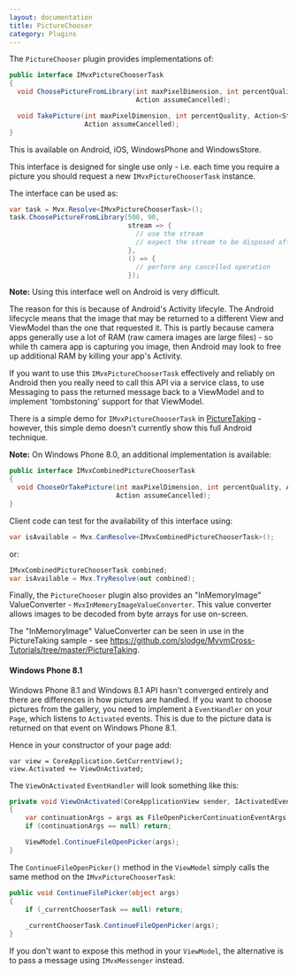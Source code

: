 ```yaml
---
layout: documentation
title: PictureChooser
category: Plugins
---
```

The `PictureChooser` plugin provides implementations of:

```cs
public interface IMvxPictureChooserTask
{
  void ChoosePictureFromLibrary(int maxPixelDimension, int percentQuality, Action<Stream> pictureAvailable,
                                Action assumeCancelled);

  void TakePicture(int maxPixelDimension, int percentQuality, Action<Stream> pictureAvailable,
                   Action assumeCancelled);
}
```

This is available on Android, iOS, WindowsPhone and WindowsStore. 

This interface is designed for single use only - i.e. each time you require a picture you should request a new `IMvxPictureChooserTask` instance.

The interface can be used as:

```cs
var task = Mvx.Resolve<IMvxPictureChooserTask>();
task.ChoosePictureFromLibrary(500, 90,
                              stream => {
                                // use the stream
                                // expect the stream to be disposed after immediately this method returns.
                              },
                              () => {
                                // perform any cancelled operation
                              });
```

**Note:** Using this interface well on Android is very difficult.

The reason for this is because of Android's Activity lifecyle. The Android lifecycle means that the image that may be returned to a different View and ViewModel than the one that requested it. This is partly because camera apps generally use a lot of RAM (raw camera images are large files) - so while th camera app is capturing you image, then Android may look to free up additional RAM by killing your app's Activity.

If you want to use this `IMvxPictureChooserTask` effectively and reliably on Android then you really need to call this API via a service class, to use Messaging to pass the returned message back to a ViewModel and to implement 'tombstoning' support for that ViewModel.

There is a simple demo for `IMvxPictureChooserTask` in [PictureTaking](https://github.com/slodge/MvvmCross-Tutorials/tree/master/PictureTaking) - however, this simple demo doesn't currently show this full Android technique. 

**Note:** On Windows Phone 8.0, an additional implementation is available:

```cs
public interface IMvxCombinedPictureChooserTask
{
  void ChooseOrTakePicture(int maxPixelDimension, int percentQuality, Action<Stream> pictureAvailable,
                           Action assumeCancelled);
}
```

Client code can test for the availability of this interface using:

```cs
var isAvailable = Mvx.CanResolve<IMvxCombinedPictureChooserTask>();
```

or:

```cs
IMvxCombinedPictureChooserTask combined;
var isAvailable = Mvx.TryResolve(out combined);
```

Finally, the `PictureChooser` plugin also provides an "InMemoryImage" ValueConverter - `MvxInMemoryImageValueConverter`. This value converter allows images to be decoded from byte arrays for use on-screen.

The "InMemoryImage" ValueConverter can be seen in use in the PictureTaking sample - see https://github.com/slodge/MvvmCross-Tutorials/tree/master/PictureTaking.

#### Windows Phone 8.1 <a name="picturechooserwp81" />
Windows Phone 8.1 and Windows 8.1 API hasn't converged entirely and there are differences in how pictures are handled. If you want to choose pictures from the gallery, you need to implement a `EventHandler` on your `Page`, which listens to `Activated` events. This is due to the picture data is returned on that event on Windows Phone 8.1.

Hence in your constructor of your page add:

```
var view = CoreApplication.GetCurrentView();
view.Activated += ViewOnActivated;
```

The `ViewOnActivated` `EventHandler` will look something like this:

```cs
private void ViewOnActivated(CoreApplicationView sender, IActivatedEventArgs args)
{
    var continuationArgs = args as FileOpenPickerContinuationEventArgs;
    if (continuationArgs == null) return;

    ViewModel.ContinueFileOpenPicker(args);
}
```

The `ContinueFileOpenPicker()` method in the `ViewModel` simply calls the same method on the `IMvxPictureChooserTask`:

```cs
public void ContinueFilePicker(object args)
{
    if (_currentChooserTask == null) return;
            
    _currentChooserTask.ContinueFileOpenPicker(args);
}
```

If you don't want to expose this method in your `ViewModel`, the alternative is to pass a message using `IMvxMessenger` instead.